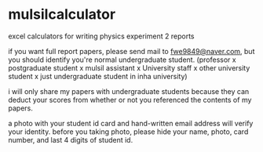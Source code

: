 # mulsilcalculator
excel calculators for writing physics experiment 2 reports

if you want full report papers, please send mail to fwe9849@naver.com, but you should identify you're normal undergraduate student.
(professor x postgraduate student x mulsil assistant x University staff x other university student x just undergraduate student in inha university)

i will only share my papers with undergraduate students because they can deduct your scores from whether or not you referenced the contents of my papers.

a photo with your student id card and hand-written email address will verify your identity. before you taking photo, please hide your name, photo, card number, and last 4 digits of student id. 
